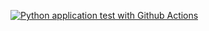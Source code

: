 [![Python application test with Github Actions](https://github.com/sumanbgl/shell-de-azure-devops/actions/workflows/pythonapp.yml/badge.svg?branch=master&event=push)](https://github.com/sumanbgl/shell-de-azure-devops/actions/workflows/pythonapp.yml)
